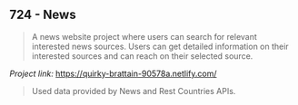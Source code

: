 ## 724 - News

>A news website project where users can search for relevant interested news sources. Users can get detailed information on their interested sources and can reach on their selected source. 

*Project link:* https://quirky-brattain-90578a.netlify.com/

>Used data provided by News and Rest Countries APIs.

